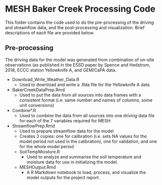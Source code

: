 # MESH Baker Creek Processing Code
This folder contains the code used to do the pre-processing of the driving and streamflow data, and the post-processing and visualization. Brief descriptions of each file are provided below.

## Pre-processing
The driving data for the model was generated from combination of on-site observations (as published in the ESSD paper by Spence and Hedstrom, 2018, ECCC station Yellowknife A, and GEM/CaPA data.

- Download_Write_Weather_Data.R
  - Used to download and write a .Rda file for the Yellowknife A data
- BakerCreekDataPrep.Rmd
  - Used to put the data from all sources into data frames with a consistent format (i.e. same number and names of columns, some unit conversions)
- Combine*.R
    - Used to combine the data from all sources into one driving data file for each of the 7 variables required for MESH
- StreamflowPrep.Rmd
    - Used to prepare streamflow data for the model
    - Creates 3 copies: one for calibration (i.e. sets NA values for the model period not used in the calibration), one for validation, and one for the whole model period
  - SoilTempMoisture.R
    - Used to analyze and summarise the soil temperature and moisture data for use in initializing the model.
  - MESHOutput.Rmd
    - A R Markdown notebook to load, process, and visualize the model outputs for the project report.
